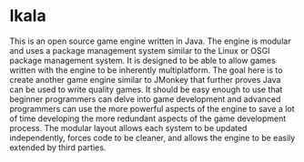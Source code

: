 Ikala
=====

This is an open source game engine written in Java. The engine is modular and uses a package management system similar to the Linux or OSGI package management system. It is designed to be able to allow games written with the engine to be inherently multiplatform. The goal here is to create another game engine similar to JMonkey that further proves Java can be used to write quality games. It should be easy enough to use that beginner programmers can delve into game development and advanced programmers can use the more powerful aspects of the engine to save a lot of time developing the more redundant aspects of the game development process. The modular layout allows each system to be updated independently, forces code to be cleaner, and allows the engine to be easily extended by third parties.
